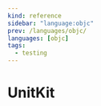 ```yaml
---
kind: reference
sidebar: "language:objc"
prev: /languages/objc/
languages: [objc]
tags:
  - testing
---
```


# UnitKit

<!--
TODO: Finish this reference
TODO: Add tutorial and link to it
TODO: Add any recipes and link to them
-->
